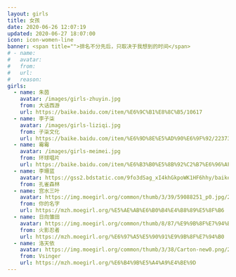```yaml
---
layout: girls
title: 女孩
date: 2020-06-26 12:07:19
updated: 2020-06-27 18:07:00
icon: icon-women-line
banner: <span title="">排名不分先后，只取决于我想到的时间</span>
# - name:
#   avatar:
#   from:
#   url:
#   reason:
girls:
  - name: 朱茵
    avatar: /images/girls-zhuyin.jpg
    from: 大话西游
    url: https://baike.baidu.com/item/%E6%9C%B1%E8%8C%B5/10617
  - name: 李子柒
    avatar: /images/girls-liziqi.jpg
    from: 子柒文化
    url: https://baike.baidu.com/item/%E6%9D%8E%E5%AD%90%E6%9F%92/22373329
  - name: 霉霉
    avatar: /images/girls-meimei.jpg
    from: 环球唱片
    url: https://baike.baidu.com/item/%E6%B3%B0%E5%8B%92%C2%B7%E6%96%AF%E5%A8%81%E5%A4%AB%E7%89%B9/8472307
  - name: 李珊蓝
    avatar: https://gss2.bdstatic.com/9fo3dSag_xI4khGkpoWK1HF6hhy/baike/s%3D220/sign=7d5a4403a0ec08fa220014a569ef3d4d/3bf33a87e950352a4c05c5b45343fbf2b2118b22.jpg
    from: 孔雀森林
  - name: 宫水三叶
    avatar: https://img.moegirl.org/common/thumb/3/39/59088251_p0.jpg/280px-59088251_p0.jpg
    from: 你的名字
    url: https://mzh.moegirl.org/%E5%AE%AB%E6%B0%B4%E4%B8%89%E5%8F%B6
  - name: 日向雏田
    avatar: https://img.moegirl.org/common/thumb/8/87/%E9%9B%8F%E7%94%B0_.jpg/280px-%E9%9B%8F%E7%94%B0_.jpg
    from: 火影忍者
    url: https://mzh.moegirl.org/%E6%97%A5%E5%90%91%E9%9B%8F%E7%94%B0
  - name: 洛天依
    avatar: https://img.moegirl.org/common/thumb/3/38/Carton-new0.png/280px-Carton-new0.png
    from: Vsinger
    url: https://mzh.moegirl.org/%E6%B4%9B%E5%A4%A9%E4%BE%9D
---
```


